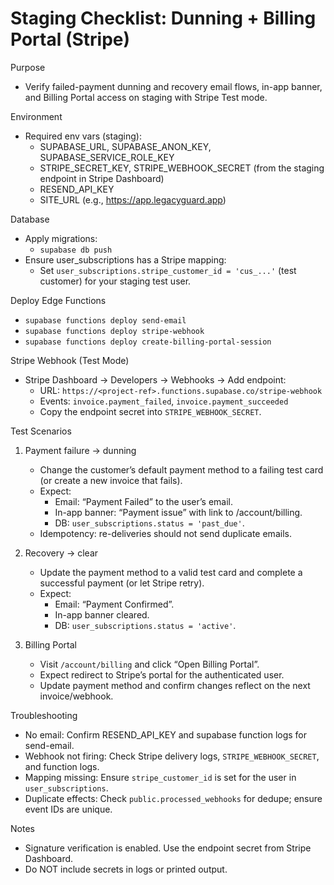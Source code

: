 # Staging Checklist: Dunning + Billing Portal (Stripe)

Purpose
- Verify failed-payment dunning and recovery email flows, in-app banner, and Billing Portal access on staging with Stripe Test mode.

Environment
- Required env vars (staging):
  - SUPABASE_URL, SUPABASE_ANON_KEY, SUPABASE_SERVICE_ROLE_KEY
  - STRIPE_SECRET_KEY, STRIPE_WEBHOOK_SECRET (from the staging endpoint in Stripe Dashboard)
  - RESEND_API_KEY
  - SITE_URL (e.g., https://app.legacyguard.app)

Database
- Apply migrations:
  - `supabase db push`
- Ensure user_subscriptions has a Stripe mapping:
  - Set `user_subscriptions.stripe_customer_id = 'cus_...'` (test customer) for your staging test user.

Deploy Edge Functions
- `supabase functions deploy send-email`
- `supabase functions deploy stripe-webhook`
- `supabase functions deploy create-billing-portal-session`

Stripe Webhook (Test Mode)
- Stripe Dashboard → Developers → Webhooks → Add endpoint:
  - URL: `https://<project-ref>.functions.supabase.co/stripe-webhook`
  - Events: `invoice.payment_failed`, `invoice.payment_succeeded`
  - Copy the endpoint secret into `STRIPE_WEBHOOK_SECRET`.

Test Scenarios
1) Payment failure → dunning
   - Change the customer’s default payment method to a failing test card (or create a new invoice that fails).
   - Expect:
     - Email: “Payment Failed” to the user’s email.
     - In-app banner: “Payment issue” with link to /account/billing.
     - DB: `user_subscriptions.status = 'past_due'`.
   - Idempotency: re-deliveries should not send duplicate emails.

2) Recovery → clear
   - Update the payment method to a valid test card and complete a successful payment (or let Stripe retry).
   - Expect:
     - Email: “Payment Confirmed”.
     - In-app banner cleared.
     - DB: `user_subscriptions.status = 'active'`.

3) Billing Portal
   - Visit `/account/billing` and click “Open Billing Portal”.
   - Expect redirect to Stripe’s portal for the authenticated user.
   - Update payment method and confirm changes reflect on the next invoice/webhook.

Troubleshooting
- No email: Confirm RESEND_API_KEY and supabase function logs for send-email.
- Webhook not firing: Check Stripe delivery logs, `STRIPE_WEBHOOK_SECRET`, and function logs.
- Mapping missing: Ensure `stripe_customer_id` is set for the user in `user_subscriptions`.
- Duplicate effects: Check `public.processed_webhooks` for dedupe; ensure event IDs are unique.

Notes
- Signature verification is enabled. Use the endpoint secret from Stripe Dashboard.
- Do NOT include secrets in logs or printed output.
